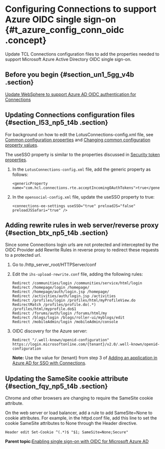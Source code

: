 # Configuring Connections to support Azure OIDC single sign-on {#t_azure_config_conn_oidc .concept}

Update TCL Connections configuration files to add the properties needed to support Microsoft Azure Active Directory OIDC single sign-on.

## Before you begin {#section_un1_5gg_v4b .section}

[Update WebSphere to support Azure AD OIDC authentication for Connections](t_azure_oidc_websphere.md)

## Updating Connections configuration files {#section_l53_np5_t4b .section}

For background on how to edit the LotusConnections-config.xml file, see [Common configuration properties](../admin/r_admin_common_props.md) and [Changing common configuration property values](../admin/t_admin_common_changing_config.md).

The useSSO property is similar to the properties discussed in [Security token properties](../admin/r_admin_oauth_security__token_props.md).

1.  In the `LotusConnections-config.xml` file, add the generic property as follows:

    ```
    <genericProperty name="com.hcl.connections.rte.acceptIncomingOAuthTokens">true</genericProperty>
    ```

2.  In the `opensocial-config.xml` file, update the useSSO property to true:

    ```
    <connections-ee-settings useSSO="true" preloadJS="false" preloadJSSafari="true" />
    ```


## Adding rewrite rules in web server/reverse proxy {#section_btx_np5_t4b .section}

Since some Connections login urls are not protected and intercepted by the OIDC Provider add Rewrite Rules in reverse proxy to redirect these requests to a protected url.

1.  Go to /http\_server\_root/HTTPServer/conf
2.  Edit the `ihs-upload-rewrite.conf` file, adding the following rules:

    ```
    Redirect /communities/login /communities/service/html/login
    Redirect /homepage/login /homepage/	
    Redirect /homepage/auth/login.jsp /homepage/
    Redirect /activities/auth/login.jsp /activities
    Redirect /profiles/login /profiles/html/myProfileView.do
    RedirectMatch /profiles/profile.do(.*) /profiles/html/myprofile.do$1
    Redirect /forums/auth/login /forums/html/my
    Redirect /blogs/login /blogs/roller-ui/myblogs/edit
    Redirect /mobileAdmin/login /mobileAdmin/console
    ```

3.  OIDC discovery for the Azure server:

    ```
    Redirect "/.well-known/openid-configuration" 
    https://login.microsoftonline.com/{tenant}/v2.0/.well-known/openid-configuration 
    ```

    **Note:** Use the value for \{tenant\} from step 3 of [Adding an application in Azure AD for SSO with Connections](t_azure_add_app.md).


## Updating the SameSite cookie attribute {#section_fqy_np5_t4b .section}

Chrome and other browsers are changing to require the SameSite cookie attribute.

On the web server or load balancer, add a rule to add SameSite=None to cookie attributes. For example, in the httpd.conf file, add this line to set the cookie SameSite attributes to None through the Header directive.

```
Header edit Set-Cookie ^(.*)$ "$1; SameSite=None;Secure"
```

**Parent topic:**[Enabling single sign-on with OIDC for Microsoft Azure AD](../secure/c_azure_oidc_container.md)

